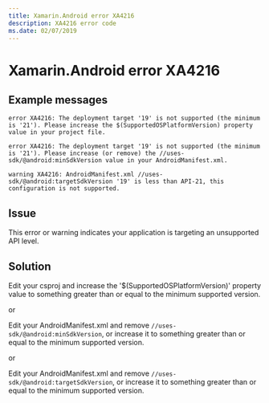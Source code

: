```yaml
---
title: Xamarin.Android error XA4216
description: XA4216 error code
ms.date: 02/07/2019
---
```

# Xamarin.Android error XA4216

## Example messages

```
error XA4216: The deployment target '19' is not supported (the minimum is '21'). Please increase the $(SupportedOSPlatformVersion) property value in your project file.
```

```
error XA4216: The deployment target '19' is not supported (the minimum is '21'). Please increase (or remove) the //uses-sdk/@android:minSdkVersion value in your AndroidManifest.xml.
```

```
warning XA4216: AndroidManifest.xml //uses-sdk/@android:targetSdkVersion '19' is less than API-21, this configuration is not supported.
```

## Issue

This error or warning indicates your application is targeting an unsupported API level.

## Solution

Edit your csproj and increase the '$(SupportedOSPlatformVersion)'
property value to something greater than or equal to the minimum supported version.

or

Edit your AndroidManifest.xml and remove `//uses-sdk/@android:minSdkVersion`,
or increase it to something greater than or equal to the minimum supported version.

or

Edit your AndroidManifest.xml and remove `//uses-sdk/@android:targetSdkVersion`,
or increase it to something greater than or equal to the minimum supported version.
